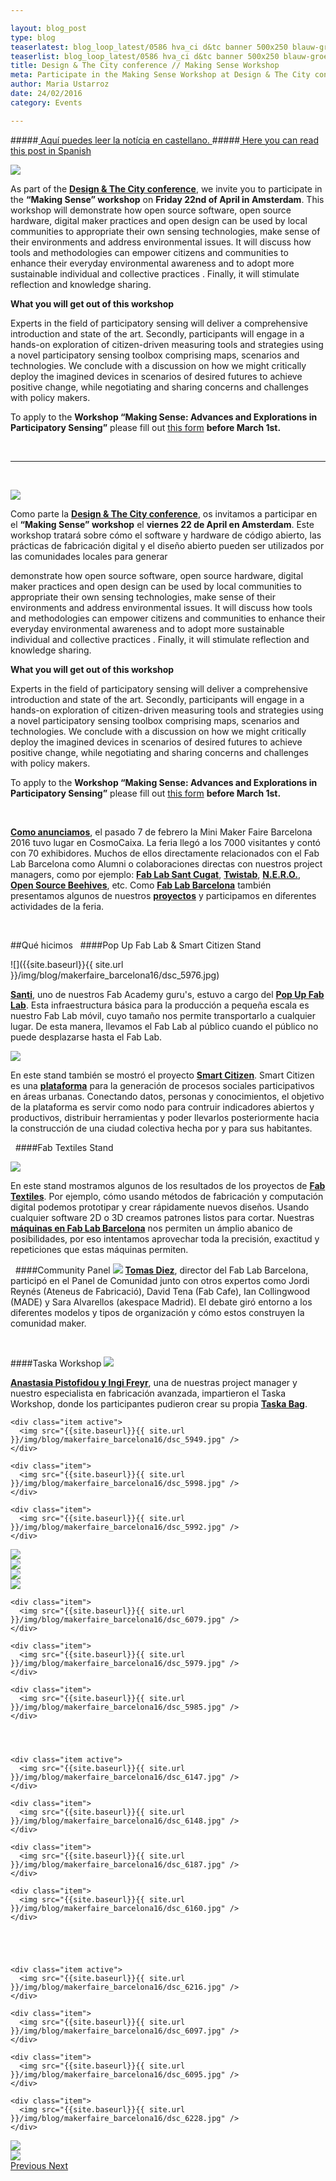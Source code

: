 ```yaml
---

layout: blog_post
type: blog
teaserlatest: blog_loop_latest/0586 hva_ci d&tc banner 500x250 blauw-groen(1).png
teaserlist: blog_loop_latest/0586 hva_ci d&tc banner 500x250 blauw-groen(1).png
title: Design & The City conference // Making Sense Workshop
meta: Participate in the Making Sense Workshop at Design & The City conference, 22nd of April in Amsterdam.
author: Maria Ustarroz
date: 24/02/2016
category: Events

---
```


#####<a href="#spanish"> Aquí puedes leer la notícia en castellano. </a>
#####<a href="#spanish"> Here you can read this post in Spanish </a>


<img src= "http://www.fablabbcn.org/img/blog/bolg_loop_latest/0586 hva_ci d&tc banner 500x250 blauw-groen(1).png"> </img>


As part of the **[Design & The City conference](http://designandthecity.eu/)**, we invite you to participate in the **“Making Sense” workshop** on **Friday 22nd of April in Amsterdam**. This workshop will demonstrate how open source software, open source hardware, digital maker practices and open design can be used by local communities to appropriate their own sensing technologies, make sense of their environments and address environmental issues. It will discuss how tools and methodologies can empower citizens and communities to enhance their everyday environmental awareness and to adopt more sustainable individual and collective practices . Finally, it will stimulate reflection and knowledge sharing.

**What you will get out of this workshop**

Experts in the field of participatory sensing will deliver a comprehensive introduction and state of the art. Secondly, participants will engage in a hands-on exploration of citizen-driven measuring tools and strategies using a novel participatory sensing toolbox comprising maps, scenarios and technologies. We conclude with a discussion on how we might critically deploy the imagined devices in scenarios of desired futures to achieve positive change, while negotiating and sharing concerns and challenges with policy makers.

To apply to the **Workshop “Making Sense: Advances and Explorations in Participatory Sensing”** please fill out [this form](https://docs.google.com/forms/d/1LAvzJjt31aAJLEyMhXThQpn4LiXQvLAaN_gJOEYtDrQ/viewform?c=0&w=1) **before March 1st.**

<br>


---

&nbsp;

<a name="spanish">

<img src= "http://www.fablabbcn.org/img/blog/bolg_loop_latest/0586 hva_ci d&tc banner 500x250 blauw-groen(1).png"> </img>

</a>


Como parte la **[Design & The City conference](http://designandthecity.eu/)**, os invitamos a participar en el **“Making Sense” workshop** el **viernes 22 de April en Amsterdam**. Este workshop tratará sobre cómo el software y hardware de código abierto, las prácticas de fabricación digital y el diseño abierto pueden ser utilizados por las comunidades locales para generar

demonstrate how open source software, open source hardware, digital maker practices and open design can be used by local communities to appropriate their own sensing technologies, make sense of their environments and address environmental issues. It will discuss how tools and methodologies can empower citizens and communities to enhance their everyday environmental awareness and to adopt more sustainable individual and collective practices . Finally, it will stimulate reflection and knowledge sharing.

**What you will get out of this workshop**

Experts in the field of participatory sensing will deliver a comprehensive introduction and state of the art. Secondly, participants will engage in a hands-on exploration of citizen-driven measuring tools and strategies using a novel participatory sensing toolbox comprising maps, scenarios and technologies. We conclude with a discussion on how we might critically deploy the imagined devices in scenarios of desired futures to achieve positive change, while negotiating and sharing concerns and challenges with policy makers.

To apply to the **Workshop “Making Sense: Advances and Explorations in Participatory Sensing”** please fill out [this form](https://docs.google.com/forms/d/1LAvzJjt31aAJLEyMhXThQpn4LiXQvLAaN_gJOEYtDrQ/viewform?c=0&w=1) **before March 1st.**

<br>


**[Como anunciamos](http://fablabbcn.org/events/2016/01/25/minimakersfaire.html)**, el pasado 7 de febrero la Mini Maker Faire Barcelona 2016 tuvo lugar en CosmoCaixa. La feria llegó a los 7000 visitantes y contó con 70 exhibidores. Muchos de ellos directamente relacionados con el Fab Lab Barcelona como Alumni o colaboraciones directas con nuestros project managers, como por ejemplo: **[Fab Lab Sant Cugat](http://fablab-sant-cugat.webflow.io/)**, **[Twistab](http://www.twistab.org)**, **[N.E.R.O.](http://iaac.net/fab-labs/green-fab-lab/workshops/nero-mapping/)**, **[Open Source Beehives](http://opensourcebeehives.net/)**, etc. Como **[Fab Lab Barcelona](http://fablabbcn.org/)** también presentamos algunos de nuestros **[proyectos](http://fablabbcn.org/projects.html)** y participamos en diferentes actividades de la feria.

&nbsp;
&nbsp;


##Qué hicimos
&nbsp;
####Pop Up Fab Lab & Smart Citizen Stand


![]({{site.baseurl}}{{ site.url }}/img/blog/makerfaire_barcelona16/dsc_5976.jpg)

**[Santi](http://fablabbcn.org/about_us.html)**, uno de nuestros Fab Academy guru's, estuvo a cargo del **[Pop Up Fab Lab](http://fablabbcn.org/popup_fab_lab.html)**. Esta infraestructura básica para la producción a pequeña escala es nuestro Fab Lab móvil, cuyo tamaño nos permite transportarlo a cualquier lugar. De esta manera, llevamos el Fab Lab al público cuando el público no puede desplazarse hasta el Fab Lab.

<img src= "http://www.fablabbcn.org/img/projects/smart_citizen/2.jpg"> </img>

En este stand también se mostró el proyecto **[Smart Citizen](http://fablabbcn.org/0000/01/06/smart-citizen.html)**. Smart Citizen es una **[plataforma](https://smartcitizen.me/)** para la generación de procesos sociales participativos en áreas urbanas. Conectando datos, personas y conocimientos, el objetivo de la plataforma es servir como nodo para contruir indicadores abiertos y productivos, distribuir herramientas y poder llevarlos posteriormente hacia la construcción de una ciudad colectiva hecha por y para sus habitantes.
&nbsp;

&nbsp;
####Fab Textiles Stand

<img src= "http://www.fablabbcn.org/img/blog/makerfaire_barcelona16/dsc_5984.jpg"> </img>

En este stand mostramos algunos de los resultados de los proyectos de **[Fab Textiles](http://fablabbcn.org/0000/01/01/fab-textiles-seamless.html)**. Por ejemplo, cómo usando métodos de fabricación y computación digital podemos prototipar y crear rápidamente nuevos diseños. Usando cualquier software 2D o 3D creamos patrones listos para cortar. Nuestras **[máquinas en Fab Lab Barcelona](http://fablabbcn.org/machines.html)** nos permiten un ámplio abanico de posibilidades, por eso intentamos aprovechar toda la precisión, exactitud y repeticiones que estas máquinas permiten.
&nbsp;

&nbsp;
####Community Panel
<img src= "http://www.fablabbcn.org/img/blog/makerfaire_barcelona16/dsc_6178.jpg"> </img>
**[Tomas Diez](http://fablabbcn.org/about_us.html)**, director del Fab Lab Barcelona, participó en el Panel de Comunidad junto con otros expertos como Jordi Reynés (Ateneus de Fabricació), David Tena (Fab Cafe), Ian Collingwood (MADE) y Sara Alvarellos (akespace Madrid). El debate giró entorno a los diferentes modelos y tipos de organización y cómo estos construyen la comunidad maker.
&nbsp;


&nbsp;

####Taska Workshop
<img src= "http://www.fablabbcn.org/img/blog/makerfaire_barcelona16/dsc_6211.jpg"> </img>

**[Anastasia Pistofidou y Ingi Freyr](http://fablabbcn.org/about_us.html)**, una de nuestras project manager y nuestro especialista en fabricación avanzada, impartieron el Taska Workshop, donde los participantes pudieron crear su propia **[Taska Bag](https://fabtextiles.org/taska/)**.
&nbsp;



<div id="carousel-example-generic" class="carousel slide" data-ride="carousel">

<!--------------- Wrapper for slides --------------->

  <div class="carousel-inner" role="listbox">
   
    <div class="item active">
      <img src="{{site.baseurl}}{{ site.url }}/img/blog/makerfaire_barcelona16/dsc_5949.jpg" />
    </div>
    
    <div class="item">
      <img src="{{site.baseurl}}{{ site.url }}/img/blog/makerfaire_barcelona16/dsc_5998.jpg" />
    </div>
    
    <div class="item">
      <img src="{{site.baseurl}}{{ site.url }}/img/blog/makerfaire_barcelona16/dsc_5992.jpg" />
    </div>

 <div class="item">
      <img src="{{site.baseurl}}{{ site.url }}/img/blog/makerfaire_barcelona16/dsc_5970.jpg" />
    </div>
    <div class="item">
      <img src="{{site.baseurl}}{{ site.url }}/img/blog/makerfaire_barcelona16/dsc_6008.jpg" />
    </div>
    <div class="item">
      <img src="{{site.baseurl}}{{ site.url }}/img/blog/makerfaire_barcelona16/dsc_6046.jpg" />
    </div>
 <div class="item">
      <img src="{{site.baseurl}}{{ site.url }}/img/blog/makerfaire_barcelona16/dsc_6064.jpg" />
    </div>
    
    
    
    <div class="item">
      <img src="{{site.baseurl}}{{ site.url }}/img/blog/makerfaire_barcelona16/dsc_6079.jpg" />
    </div>
    
    <div class="item">
      <img src="{{site.baseurl}}{{ site.url }}/img/blog/makerfaire_barcelona16/dsc_5979.jpg" />
    </div>
    
    <div class="item">
      <img src="{{site.baseurl}}{{ site.url }}/img/blog/makerfaire_barcelona16/dsc_5985.jpg" />
    </div>
    
    
    
    
    <div class="item active">
      <img src="{{site.baseurl}}{{ site.url }}/img/blog/makerfaire_barcelona16/dsc_6147.jpg" />
    </div>
    
    <div class="item">
      <img src="{{site.baseurl}}{{ site.url }}/img/blog/makerfaire_barcelona16/dsc_6148.jpg" />
    </div>
    
    <div class="item">
      <img src="{{site.baseurl}}{{ site.url }}/img/blog/makerfaire_barcelona16/dsc_6187.jpg" />
    </div>
    
    <div class="item">
      <img src="{{site.baseurl}}{{ site.url }}/img/blog/makerfaire_barcelona16/dsc_6160.jpg" />
    </div>
 
    
    
    
    
    <div class="item active">
      <img src="{{site.baseurl}}{{ site.url }}/img/blog/makerfaire_barcelona16/dsc_6216.jpg" />
    </div>
    
    <div class="item">
      <img src="{{site.baseurl}}{{ site.url }}/img/blog/makerfaire_barcelona16/dsc_6097.jpg" />
    </div>
    
    <div class="item">
      <img src="{{site.baseurl}}{{ site.url }}/img/blog/makerfaire_barcelona16/dsc_6095.jpg" />
    </div>
    
    <div class="item">
      <img src="{{site.baseurl}}{{ site.url }}/img/blog/makerfaire_barcelona16/dsc_6228.jpg" />
    </div>
 <div class="item">
      <img src="{{site.baseurl}}{{ site.url }}/img/blog/makerfaire_barcelona16/dsc_6108.jpg" />
    </div>
    <div class="item">
      <img src="{{site.baseurl}}{{ site.url }}/img/blog/makerfaire_barcelona16/dsc_6112.jpg" />
    </div>
 
 
    
    
  </div>

<!-------------------- Controls --------------------->

  <a class="left carousel-control" href="#carousel-example-generic" role="button" data-slide="prev">
    <span class="glyphicon glyphicon-chevron-left" aria-hidden="true"></span>
    <span class="sr-only">Previous</span>
  </a>
  <a class="right carousel-control" href="#carousel-example-generic" role="button" data-slide="next">
    <span class="glyphicon glyphicon-chevron-right" aria-hidden="true"></span>
    <span class="sr-only">Next</span>
  </a>
</div>

<!----- Image Slider ----------------------------- Image Slider -------------->

<br>